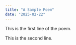 ```yaml
---
title: "A Sample Poem"
date: "2025-02-22"
---
```

This is the first line of the poem.

This is the second line.

